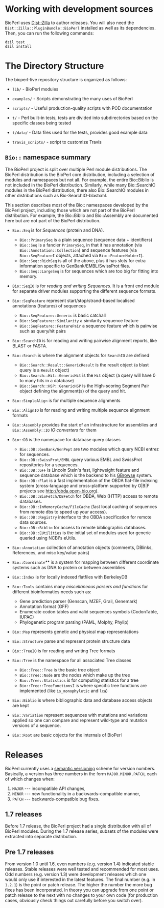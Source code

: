 # Working with development sources

BioPerl uses [Dist::Zilla](http://dzil.org/) to author releases.  You
will also need the `Dist::Zilla::PluginBundle::BioPerl` installed as
well as its dependencies.  Then, you can run the following commands:

    dzil test
    dzil install

# The Directory Structure

The bioperl-live repository structure is organized as follows:

* `lib/` - BioPerl modules

* `examples/` - Scripts demonstrating the many uses of BioPerl

* `scripts/` - Useful production-quality scripts with POD documentation

* `t/` - Perl built-in tests, tests are divided into subdirectories
  based on the specific classes being tested

* `t/data/` - Data files used for the tests, provides good example data

* `travis_scripts/` - script to customize Travis

## `Bio::` namespace summary

The BioPerl project is split over multiple Perl module distributions.
The BioPerl distribution is the BioPerl core distribution, including a
selection of modules and namespaces but not all.  For example, the
entire Bio::Biblio is not included in the BioPerl distribution.
Similarly, while many Bio::SearchIO modules in the BioPerl
distribution, there also Bio::SearchIO modules in other distributions
such as Bio-SearchIO-blastxml.

This section describes most of the Bio:: namespaces developed by the
BioPerl project, including those which are not part of the BioPerl
distribution.  For example, the Bio::Biblio and Bio::Assembly are
documented here but are not part of the BioPerl distribution.

* `Bio::Seq` is for *Sequences* (protein and DNA).
    * `Bio::PrimarySeq` is a plain sequence (sequence data +
      identifiers)
    * `Bio::Seq` is a fancier `PrimarySeq`, in that it has annotation
      (via `Bio::Annotation::Collection`) and sequence features (via
      `Bio::SeqFeatureI` objects, attached via `Bio::FeatureHolderI`).
    * `Bio::Seq::RichSeq` is all of the above, plus it has slots for
      extra information specific to GenBank/EMBL/SwissProt files.
    * `Bio::Seq::LargeSeq` is for sequences which are too big for
      fitting into memory.

* `Bio::SeqIO` is for *reading and writing Sequences*.  It is a front
  end module for separate driver modules supporting the different
  sequence formats.

* `Bio::SeqFeature` represent start/stop/strand-based localised
  annotations (features) of sequences
    * `Bio::SeqFeature::Generic` is basic catchall
    * `Bio::SeqFeature::Similarity` a similarity sequence feature
    * `Bio::SeqFeature::FeaturePair` a sequence feature which is
      pairwise such as query/hit pairs

* `Bio::SearchIO` is for reading and writing pairwise alignment
  reports, like BLAST or FASTA.

* `Bio::Search` is where the alignment objects for `SearchIO` are
  defined
    * `Bio::Search::Result::GenericResult` is the result object (a
      blast query is a `Result` object)
    * `Bio::Search::Hit::GenericHit` is the `Hit` object (a query will
      have 0 to many hits in a database)
    * `Bio::Search::HSP::GenericHSP` is the High-scoring Segment Pair
      object defining the alignment(s) of the query and hit.

* `Bio::SimpleAlign` is for multiple sequence alignments

* `Bio::AlignIO` is for reading and writing multiple sequence
  alignment formats

* `Bio::Assembly` provides the start of an infrastructure for assemblies and
  `Bio::Assembly::IO` *IO converters* for them

* `Bio::DB` is the namespace for database query classes
    * `Bio::DB::GenBank/GenPept` are two modules which query NCBI
      entrez for sequences.
    * `Bio::DB::SwissProt/EMBL` query various EMBL and SwissProt
      repositories for a sequences.
    * `Bio::DB::GFF` is Lincoln Stein's fast, lightweight feature and
      sequence database which is the backend to his
      [GBrowse](www.gmod.org) system.
    * `Bio::DB::Flat` is a fast implementation of the OBDA flat-file
      indexing system (cross-language and cross-platform supported by
      O|B|F projects see http://obda.open-bio.org).
    * `Bio::DB::BioFetch/DBFetch` for OBDA, Web (HTTP) access to
      remote databases.
    * `Bio::DB::InMemoryCache/FileCache` (fast local caching of
      sequences from remote dbs to speed up your access).
    * `Bio::DB::Registry` interface to the OBDA specification for
      remote data sources.
    * `Bio::DB::Biblio` for access to remote bibliographic databases.
    * `Bio::DB::EUtilities` is the initial set of modules used for
      generic queried using NCBI's eUtils.

* `Bio::Annotation` collection of annotation objects (comments,
  DBlinks, References, and misc key/value pairs)

* `Bio::Coordinate`** is a system for mapping between different
  coordinate systems such as DNA to protein or between assemblies

* `Bio::Index` is for locally indexed flatfiles with BerkeleyDB

* `Bio::Tools` contains many *miscellaneous parsers and functions* for different
  bioinformatics needs such as:
    * Gene prediction parser (Genscan, MZEF, Grail, Genemark)
    * Annotation format (GFF)
    * Enumerate codon tables and valid sequences symbols (CodonTable,
      IUPAC)
    * Phylogenetic program parsing (PAML, Molphy, Phylip)

* `Bio::Map` represents genetic and physical map representations

* `Bio::Structure` parse and represent protein structure data

* `Bio::TreeIO` is for reading and writing Tree formats

* `Bio::Tree` is the namespace for all associated Tree classes
    * `Bio::Tree::Tree` is the basic tree object
    * `Bio::Tree::Node` are the nodes which make up the tree
    * `Bio::Tree::Statistics` is for computing statistics for a tree
    * `Bio::Tree::TreeFunctionsI` is where specific tree functions are
      implemented (like `is_monophyletic` and `lca`)

* `Bio::Biblio` is where bibliographic data and database access
  objects are kept

* `Bio::Variation` represent sequences with mutations and variations
  applied so one can compare and represent wild-type and mutation
  versions of a sequence.

* `Bio::Root` are basic objects for the internals of BioPerl


# Releases

BioPerl currently uses a [semantic versioning](https://semver.org/)
scheme for version numbers.  Basically, a version has three numbers in
the form `MAJOR.MINOR.PATCH`, each of which changes when:

1. `MAJOR` --- incompatible API changes,
2. `MINOR` --- new functionality in a backwards-compatible manner,
3. `PATCH` --- backwards-compatible bug fixes.

## 1.7 releases

Before 1.7 release, the BioPerl project had a single distribution with
all of BioPerl modules.  During the 1.7 release series, subsets of the
modules were extracted into separate distribution.

## Pre 1.7 releases

From version 1.0 until 1.6, even numbers (e.g. version 1.4) indicated
stable releases.  Stable releases were well tested and recommended for
most uses.  Odd numbers (e.g. version 1.3) were development releases
which one would only use if interested in the latest features.  The
final number (e.g. in `1.2.1`) is the point or patch release. The
higher the number the more bug fixes has been incorporated. In theory
you can upgrade from one point or patch release to the next with no
changes to your own code (for production cases, obviously check things
out carefully before you switch over).
